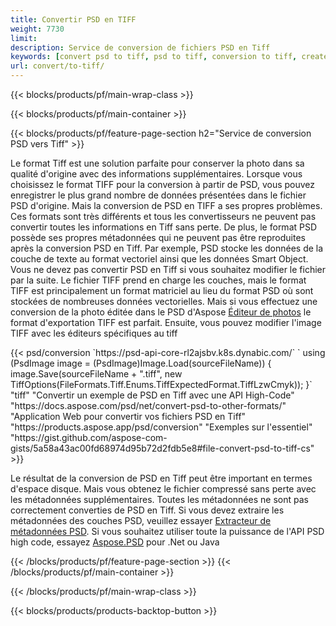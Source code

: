 ```yaml
---
title: Convertir PSD en TIFF
weight: 7730
limit: 
description: Service de conversion de fichiers PSD en Tiff
keywords: [convert psd to tiff, psd to tiff, conversion to tiff, create tiff from psd, print psd as tiff]
url: convert/to-tiff/
---
```


{{< blocks/products/pf/main-wrap-class >}}

{{< blocks/products/pf/main-container >}}

{{< blocks/products/pf/feature-page-section h2="Service de conversion PSD vers Tiff" >}}
<p>Le format Tiff est une solution parfaite pour conserver la photo dans sa qualité d'origine avec des informations supplémentaires. Lorsque vous choisissez le format TIFF pour la conversion à partir de PSD, vous pouvez enregistrer le plus grand nombre de données présentées dans le fichier PSD d'origine. Mais la conversion de PSD en TIFF a ses propres problèmes. Ces formats sont très différents et tous les convertisseurs ne peuvent pas convertir toutes les informations en Tiff sans perte. De plus, le format PSD possède ses propres métadonnées qui ne peuvent pas être reproduites après la conversion PSD en Tiff. Par exemple, PSD stocke les données de la couche de texte au format vectoriel ainsi que les données Smart Object. Vous ne devez pas convertir PSD en Tiff si vous souhaitez modifier le fichier par la suite. Le fichier TIFF prend en charge les couches, mais le format TIFF est principalement un format matriciel au lieu du format PSD où sont stockées de nombreuses données vectorielles. Mais si vous effectuez une conversion de la photo éditée dans le PSD d'Aspose <a href="https://products.aspose.app/psd/photo-editor">Éditeur de photos</a> le format d'exportation TIFF est parfait. Ensuite, vous pouvez modifier l'image TIFF avec les éditeurs spécifiques au tiff</p>
{{< psd/conversion `https://psd-api-core-rl2ajsbv.k8s.dynabic.com/` 
`    using (PsdImage image = (PsdImage)Image.Load(sourceFileName))
    {
        image.Save(sourceFileName + ".tiff", new TiffOptions(FileFormats.Tiff.Enums.TiffExpectedFormat.TiffLzwCmyk));
    }` 
	"tiff" 
"Convertir un exemple de PSD en Tiff avec une API High-Code"  "https://docs.aspose.com/psd/net/convert-psd-to-other-formats/" 
"Application Web pour convertir vos fichiers PSD en Tiff" "https://products.aspose.app/psd/conversion" 
"Exemples sur l'essentiel" "https://gist.github.com/aspose-com-gists/5a58a43ac00fd68974d95b72d2fdb5e8#file-convert-psd-to-tiff-cs" >}}
<p>Le résultat de la conversion de PSD en Tiff peut être important en termes d'espace disque. Mais vous obtenez le fichier compressé sans perte avec les métadonnées supplémentaires. Toutes les métadonnées ne sont pas correctement converties de PSD en Tiff. Si vous devez extraire les métadonnées des couches PSD, veuillez essayer <a href="https://products.aspose.app/psd/metadata">Extracteur de métadonnées PSD</a>. Si vous souhaitez utiliser toute la puissance de l'API PSD high code, essayez <a href="/psd">Aspose.PSD</a> pour .Net ou Java</p>
{{< /blocks/products/pf/feature-page-section >}}
{{< /blocks/products/pf/main-container >}}


{{< /blocks/products/pf/main-wrap-class >}}

{{< blocks/products/products-backtop-button >}}
